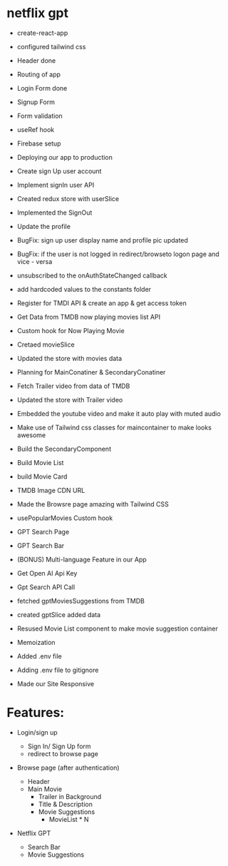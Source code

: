 # netflix gpt

-  create-react-app
-  configured tailwind css
-  Header done
-  Routing of app
-  Login Form done
-  Signup Form
-  Form validation
-  useRef hook
-  Firebase setup
-  Deploying our app to production
-  Create sign Up user account
-  Implement signIn user API
-  Created redux store with userSlice
- Implemented the SignOut
- Update the profile
- BugFix: sign up user display name and profile pic updated
- BugFix: if the user is not logged in redirect/browseto logon page and vice - versa
- unsubscribed to the  onAuthStateChanged callback
- add hardcoded values to the constants folder
- Register for TMDI API & create an app & get access token
- Get Data from TMDB now playing movies list API
- Custom hook for Now Playing Movie
- Cretaed movieSlice
- Updated the store with movies data
- Planning for MainConatiner & SecondaryConatiner
- Fetch Trailer video from data of TMDB
- Updated the store with Trailer video
- Embedded the youtube video and make it auto play with muted audio
- Make use of Tailwind css classes for maincontainer to make looks awesome
- Build the SecondaryComponent

- Build Movie List
- build Movie Card
- TMDB Image CDN URL
- Made the Browsre page amazing with Tailwind CSS
- usePopularMovies Custom hook
- GPT Search Page
- GPT Search Bar
- (BONUS) Multi-language Feature in our App
- Get Open AI Api Key 
- Gpt Search API Call
- fetched gptMoviesSuggestions from TMDB
- created gptSlice added data
- Resused Movie List component to make movie suggestion container
- Memoization
- Added .env file
- Adding .env file to gitignore
- Made our Site Responsive

# Features:

-  Login/sign up
   -  Sign In/ Sign Up form
   -  redirect to browse page
-  Browse page (after authentication)

   -  Header
   -  Main Movie
      -  Trailer in Background
      -  Title & Description
      -  Movie Suggestions
         -  MovieList \* N

-  Netflix GPT
   -  Search Bar
   -  Movie Suggestions
